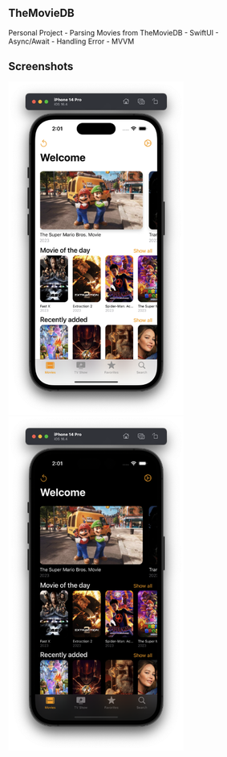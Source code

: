 ## TheMovieDB
Personal Project - Parsing Movies from TheMovieDB - SwiftUI - Async/Await - Handling Error - MVVM 

## Screenshots

<div>
  <img src="Screenshots/screen-1.png" width="350">
  <img src="Screenshots/screen-2.png" width="350">
</div>
